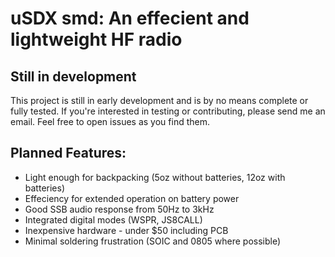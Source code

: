 # uSDX smd: An effecient and lightweight HF radio

## Still in development
This project is still in early development and is by no means complete or fully tested. If you're interested in testing or contributing, please send me an email. Feel free to open issues as you find them.

## Planned Features: 
- Light enough for backpacking (5oz without batteries, 12oz with batteries)
- Effeciency for extended operation on battery power
- Good SSB audio response from 50Hz to 3kHz
- Integrated digital modes (WSPR, JS8CALL)
- Inexpensive hardware - under $50 including PCB
- Minimal soldering frustration (SOIC and 0805 where possible)
